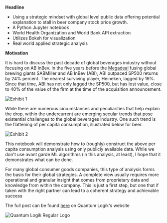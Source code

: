 **Headline**
- Using a strategic mindset with global level public data offering potential explanation to stall in beer company stock price growth.
- A Python Jupyter notebook 
- World Health Organization and World Bank API extraction  
- Utilizes Bokeh for visualization
- Real world applied strategic analysis

**Motivation**

It is hard to discuss the past decade of global beverages industry without focusing on AB InBev. In the five years before the [Megadeal](https://www.forbes.com/sites/taranurin/2016/10/10/its-final-ab-inbev-closes-on-deal-to-buy-sabmiller/?sh=13f5a385432c) fusing global brewing giants SABMiller and AB InBev (ABI), ABI outpaced SP500 returns by 24% percent. The nearest surviving player, Heineken, lagged by 19%. Since that time, ABI has not only lagged the SP500, but has lost value, close to 40% of the value of the firm at the time of the acquisition announcement.

![Exhibit 1](https://user-images.githubusercontent.com/13277597/120051491-b1fcb500-bfd5-11eb-8ad8-bbe7c95c62f8.png)

While there are numerous circumstances and peculiarities that help explain the drop, within the undercurrent are emerging secular trends that pose existential challenges to the global beverages industry. One such trend is the flattening of per capita consumption, illustrated below for beer. 


 ![Exhibit 2](https://user-images.githubusercontent.com/13277597/120051681-6dbde480-bfd6-11eb-9735-f60bd38bd0d1.png)

This notebook will demonstrate how to (roughly) construct the above per capita consumption analysis using only publicly available data. While we don't use avant garde ML algorithms (in this analysis, at least), I hope that it demonstrates what can be done.
 
For many global consumer goods companies, this type of analysis forms the basis for their global strategies. A complete view usually requires more operational and granular insight that comes from proprietary data and knowledge from within the company. This is just a first step, but one that if taken with the right partner can lead to a coherent strategy and achievable success 

The full post can be found [here](https://quantumlogik.com/2021/05/28/qlc-perspectives-the-five-existential-challenges-to-global-beverages/) on Quantum Logik's website

![Quantum Logik Regular Logo](https://user-images.githubusercontent.com/13277597/120051988-e70a0700-bfd7-11eb-88f0-1c4949831672.png)

